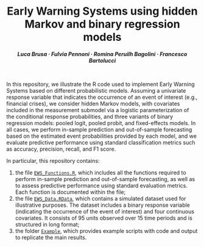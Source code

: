 <h1 align="center">Early Warning Systems using hidden Markov and binary regression models</h1>
<p align="center"> <span style="font-size: 14px;"><em><strong>Luca Brusa &middot; Fulvia Pennoni &middot; Romina Peruilh Bagolini &middot; Francesco Bartolucci</strong></em></span> </p>
<br>


In this repository, we illustrate the R code used to implement Early Warning Systems based on different probabilistic models.
Assuming a univariate response variable that indicates the occurrence of an event of interest (e.g., financial crises), we consider hidden Markov models, with covariates included in the measurement submodel via a logistic parameterization of the conditional response probabilities, and three variants of binary regression models: pooled logit, pooled probit, and fixed-effects models.
In all cases, we perform in-sample prediction and out-of-sample forecasting based on the estimated event probabilities provided by each model, and we evaluate predictive performance using standard classification metrics such as accuracy, precision, recall, and F1 score.



In particular, this repository contains: 
1. the file [`EWS_Functions.R`](EWS_Functions.R), which includes all the functions required to perform in-sample prediction and out-of-sample forecasting, as well as to assess predictive performance using standard evaluation metrics. Each function is documented within the file;
2. the file [`EWS_Data.RData`](EWS_Data.RData), which contains a simulated dataset used for illustrative purposes. The dataset includes a binary response variable (indicating the occurrence of the event of interest) and four continuous covariates. It consists of 95 units observed over 15 time periods and is structured in long format;
3. the folder [`Example`](Example), which provides example scripts with code and output to replicate the main results.



